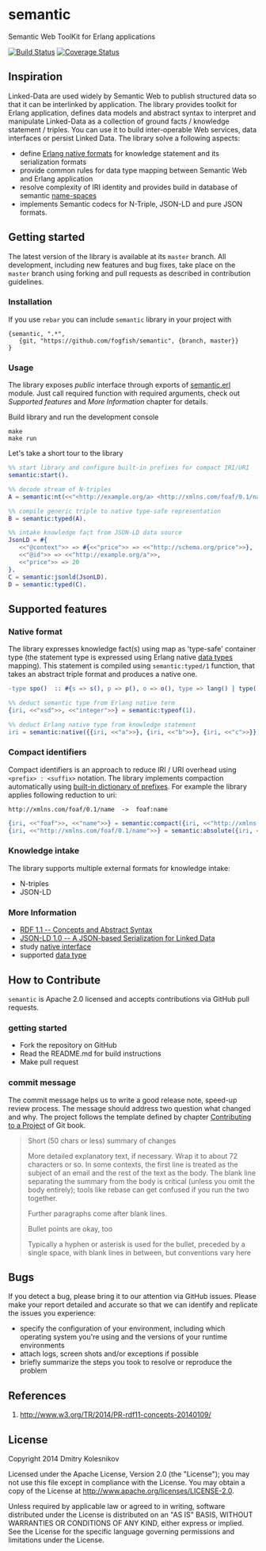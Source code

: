 # semantic

Semantic Web ToolKit for Erlang applications

[![Build Status](https://secure.travis-ci.org/fogfish/semantic.svg?branch=master)](http://travis-ci.org/fogfish/semantic)
[![Coverage Status](https://coveralls.io/repos/github/fogfish/semantic/badge.svg?branch=master)](https://coveralls.io/github/fogfish/semantic?branch=master) 

## Inspiration

Linked-Data are used widely by Semantic Web to publish structured data so that it can be interlinked by application. The library provides toolkit for Erlang application, defines data models and abstract syntax to interpret and manipulate Linked-Data as a collection of ground facts / knowledge statement / triples. You can use it to build inter-operable Web services, data interfaces or persist Linked Data. The library solve a following aspects:
* define [Erlang native formats](doc/datatype.md) for knowledge statement and its serialization formats
* provide common rules for data type mapping between Semantic Web and Erlang application
* resolve complexity of IRI identity and provides build in database of semantic [name-spaces](priv/prefixes.nt)
* implements Semantic codecs for N-Triple, JSON-LD and pure JSON formats.


## Getting started

The latest version of the library is available at its `master` branch. All development, including new features and bug fixes, take place on the `master` branch using forking and pull requests as described in contribution guidelines.

### Installation

If you use `rebar` you can include `semantic` library in your project with
```
{semantic, ".*",
   {git, "https://github.com/fogfish/semantic", {branch, master}}
}
```

### Usage

The library exposes _public_ interface through exports of [semantic.erl](src/semantic.erl) module. Just call required function with required arguments, check out _Supported features_ and _More Information_ chapter for details. 

Build library and run the development console
```
make
make run
```

Let's take a short tour to the library

```erlang
%% start library and configure built-in prefixes for compact IRI/URI 
semantic:start().

%% decode stream of N-triples 
A = semantic:nt(<<"<http://example.org/a> <http://xmlns.com/foaf/0.1/name> \"text\"@en .\n">>).

%% compile generic triple to native type-safe representation
B = semantic:typed(A).

%% intake knowledge fact from JSON-LD data source
JsonLD = #{
   <<"@context">> => #{<<"price">> => <<"http://schema.org/price">>},
   <<"@id">> => <<"http://example.org/a">>,
   <<"price">> => 20
}.
C = semantic:jsonld(JsonLD).
D = semantic:typed(C). 
``` 


## Supported features


### Native format

The library expresses knowledge fact(s) using map as 'type-safe' container type (the statement type is expressed using Erlang native [data types](doc/datatype.md) mapping). This statement is compiled using `semantic:typed/1` function, that takes an abstract triple format and produces a native one. 

```erlang
-type spo()  :: #{s => s(), p => p(), o => o(), type => lang() | type()}.
```

```erlang
%% deduct semantic type from Erlang native term
{iri, <<"xsd">>, <<"integer">>} = semantic:typeof(1).

%% deduct Erlang native type from knowledge statement
iri = semantic:native({{iri, <<"a">>}, {iri, <<"b">>}, {iri, <<"c">>}}).
``` 

### Compact identifiers

Compact identifiers is an approach to reduce IRI / URI overhead using `<prefix> : <suffix>` notation. The library implements compaction automatically using [built-in dictionary of prefixes](priv/prefixes.nt). For example the library applies following reduction to uri:

```
http://xmlns.com/foaf/0.1/name  ->  foaf:name
```

```erlang
{iri, <<"foaf">>, <<"name">>} = semantic:compact({iri, <<"http://xmlns.com/foaf/0.1/name">>}).
{iri, <<"http://xmlns.com/foaf/0.1/name">>} = semantic:absolute({iri, <<"foaf">>, <<"name">>}).
```


### Knowledge intake

The library supports multiple external formats for knowledge intake:
* N-triples
* JSON-LD


### More Information

* [RDF 1.1 -- Concepts and Abstract Syntax](http://www.w3.org/TR/2014/PR-rdf11-concepts-20140109/)
* [JSON-LD 1.0 -- A JSON-based Serialization for Linked Data](http://www.w3.org/TR/json-ld/)
* study [native interface](src/semantic.erl)
* supported [data type](doc/datatype.md)


## How to Contribute

`semantic` is Apache 2.0 licensed and accepts contributions via GitHub pull requests.

### getting started

* Fork the repository on GitHub
* Read the README.md for build instructions
* Make pull request

### commit message

The commit message helps us to write a good release note, speed-up review process. The message should address two question what changed and why. The project follows the template defined by chapter [Contributing to a Project](http://git-scm.com/book/ch5-2.html) of Git book.

>
> Short (50 chars or less) summary of changes
>
> More detailed explanatory text, if necessary. Wrap it to about 72 characters or so. In some contexts, the first line is treated as the subject of an email and the rest of the text as the body. The blank line separating the summary from the body is critical (unless you omit the body entirely); tools like rebase can get confused if you run the two together.
> 
> Further paragraphs come after blank lines.
> 
> Bullet points are okay, too
> 
> Typically a hyphen or asterisk is used for the bullet, preceded by a single space, with blank lines in between, but conventions vary here
>

## Bugs

If you detect a bug, please bring it to our attention via GitHub issues. Please make your report detailed and accurate so that we can identify and replicate the issues you experience:
- specify the configuration of your environment, including which operating system you're using and the versions of your runtime environments
- attach logs, screen shots and/or exceptions if possible
- briefly summarize the steps you took to resolve or reproduce the problem

## References

1. http://www.w3.org/TR/2014/PR-rdf11-concepts-20140109/


## License

Copyright 2014 Dmitry Kolesnikov

Licensed under the Apache License, Version 2.0 (the "License"); you may not use this file except in compliance with the License. You may obtain a copy of the License at http://www.apache.org/licenses/LICENSE-2.0.

Unless required by applicable law or agreed to in writing, software distributed under the License is distributed on an "AS IS" BASIS, WITHOUT WARRANTIES OR CONDITIONS OF ANY KIND, either express or implied. See the License for the specific language governing permissions and limitations under the License.



